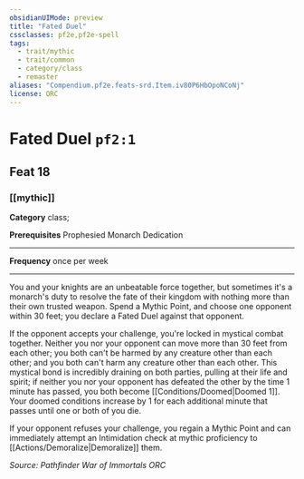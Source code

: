 ```yaml
---
obsidianUIMode: preview
title: "Fated Duel"
cssclasses: pf2e,pf2e-spell
tags:
  - trait/mythic
  - trait/common
  - category/class
  - remaster
aliases: "Compendium.pf2e.feats-srd.Item.iv80P6HbOpoNCoNj"
license: ORC
---
```

# Fated Duel `pf2:1`
## Feat 18
### [[mythic]]

**Category** class; 



**Prerequisites** Prophesied Monarch Dedication
* * *
**Frequency** once per week

* * *

You and your knights are an unbeatable force together, but sometimes it's a monarch's duty to resolve the fate of their kingdom with nothing more than their own trusted weapon. Spend a Mythic Point, and choose one opponent within 30 feet; you declare a Fated Duel against that opponent.

If the opponent accepts your challenge, you're locked in mystical combat together. Neither you nor your opponent can move more than 30 feet from each other; you both can't be harmed by any creature other than each other; and you both can't harm any creature other than each other. This mystical bond is incredibly draining on both parties, pulling at their life and spirit; if neither you nor your opponent has defeated the other by the time 1 minute has passed, you both become [[Conditions/Doomed|Doomed 1]]. Your doomed conditions increase by 1 for each additional minute that passes until one or both of you die.

If your opponent refuses your challenge, you regain a Mythic Point and can immediately attempt an Intimidation check at mythic proficiency to [[Actions/Demoralize|Demoralize]] them.

*Source: Pathfinder War of Immortals*
*ORC*